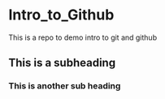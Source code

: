 # Intro_to_Github
This is a repo to demo intro to git and github

## This is a subheading
### This is another sub heading